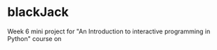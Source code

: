 blackJack
=========

Week 6 mini project for "An Introduction to interactive programming in Python" course on
